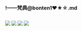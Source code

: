 ### !——梵典@bonten1❤★☆.md
![]()

![](https://pbs.twimg.com/media/EBXrnvSUEAEULAE?format=jpg&name=4096x4096)
![](https://pbs.twimg.com/media/EBXrnu5UYAM214h?format=jpg&name=4096x4096)
![](https://pbs.twimg.com/media/EBXrnvGVUAARW-1?format=jpg&name=4096x4096)
![](https://pbs.twimg.com/media/EBXrnvhU8AAY8MQ?format=jpg&name=4096x4096)
